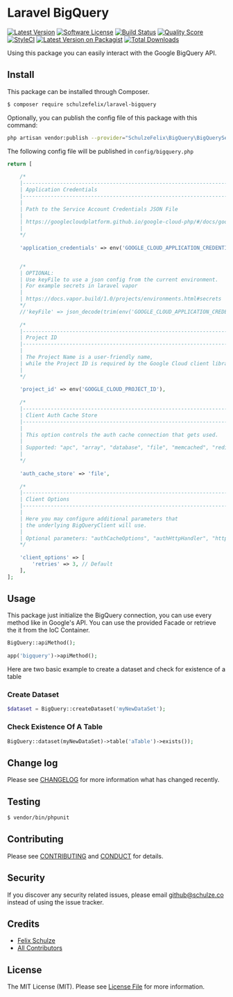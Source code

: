 # Laravel BigQuery

[![Latest Version](https://img.shields.io/github/release/schulzefelix/laravel-bigquery.svg?style=flat-square)](https://github.com/schulzefelix/laravel-bigquery/releases)
[![Software License][ico-license]](LICENSE.md)
[![Build Status][ico-travis]][link-travis]
[![Quality Score][ico-code-quality]][link-code-quality]
[![StyleCI](https://styleci.io/repos/98615788/shield)](https://styleci.io/repos/98615788)
[![Latest Version on Packagist][ico-version]][link-packagist]
[![Total Downloads][ico-downloads]][link-downloads]

Using this package you can easily interact with the Google BigQuery API.

## Install

This package can be installed through Composer.

``` bash
$ composer require schulzefelix/laravel-bigquery
```

Optionally, you can publish the config file of this package with this command:

``` bash
php artisan vendor:publish --provider="SchulzeFelix\BigQuery\BigQueryServiceProvider"
```

The following config file will be published in `config/bigquery.php`

```php
return [
 
    /*
    |--------------------------------------------------------------------------
    | Application Credentials
    |--------------------------------------------------------------------------
    |
    | Path to the Service Account Credentials JSON File
    |
    | https://googlecloudplatform.github.io/google-cloud-php/#/docs/google-cloud/v0.35.0/guides/authentication
    |
    */
 
    'application_credentials' => env('GOOGLE_CLOUD_APPLICATION_CREDENTIALS'),


    /*
    | OPTIONAL:
    | Use keyFile to use a json config from the current environment.
    | For example secrets in laravel vapor
    |
    | https://docs.vapor.build/1.0/projects/environments.html#secrets
    */
    //'keyFile' => json_decode(trim(env('GOOGLE_CLOUD_APPLICATION_CREDENTIALS')), true),
 
    /*
    |--------------------------------------------------------------------------
    | Project ID
    |--------------------------------------------------------------------------
    |
    | The Project Name is a user-friendly name,
    | while the Project ID is required by the Google Cloud client libraries to authenticate API requests.
    |
    */
 
    'project_id' => env('GOOGLE_CLOUD_PROJECT_ID'),
 
    /*
    |--------------------------------------------------------------------------
    | Client Auth Cache Store
    |--------------------------------------------------------------------------
    |
    | This option controls the auth cache connection that gets used.
    |
    | Supported: "apc", "array", "database", "file", "memcached", "redis"
    |
    */
 
    'auth_cache_store' => 'file',
 
    /*
    |--------------------------------------------------------------------------
    | Client Options
    |--------------------------------------------------------------------------
    |
    | Here you may configure additional parameters that
    | the underlying BigQueryClient will use.
    |
    | Optional parameters: "authCacheOptions", "authHttpHandler", "httpHandler", "retries", "scopes", "returnInt64AsObject"
    */
 
    'client_options' => [
        'retries' => 3, // Default
    ],
];
```




## Usage

This package just initialize the BigQuery connection, you can use every method like in Google's API.
You can use the provided Facade or retrieve the it from the IoC Container.
```php
BigQuery::apiMethod();
 
app('bigquery')->apiMethod();
```


Here are two basic example to create a dataset and check for existence of a table
### Create Dataset

```php
$dataset = BigQuery::createDataset('myNewDataSet');
```

### Check Existence Of A Table

```php
BigQuery::dataset(myNewDataSet)->table('aTable')->exists());
```

## Change log

Please see [CHANGELOG](CHANGELOG.md) for more information what has changed recently.

## Testing

``` bash
$ vendor/bin/phpunit
```

## Contributing

Please see [CONTRIBUTING](CONTRIBUTING.md) and [CONDUCT](CONDUCT.md) for details.

## Security

If you discover any security related issues, please email github@schulze.co instead of using the issue tracker.

## Credits

- [Felix Schulze][link-author]
- [All Contributors][link-contributors]

## License

The MIT License (MIT). Please see [License File](LICENSE.md) for more information.

[ico-version]: https://img.shields.io/packagist/v/schulzefelix/laravel-bigquery.svg?style=flat-square
[ico-license]: https://img.shields.io/badge/license-MIT-brightgreen.svg?style=flat-square
[ico-travis]: https://img.shields.io/travis/schulzefelix/laravel-bigquery/master.svg?style=flat-square
[ico-scrutinizer]: https://img.shields.io/scrutinizer/coverage/g/schulzefelix/laravel-bigquery.svg?style=flat-square
[ico-code-quality]: https://scrutinizer-ci.com/g/schulzefelix/laravel-bigquery/badges/quality-score.png?b=master
[ico-downloads]: https://img.shields.io/packagist/dt/schulzefelix/laravel-bigquery.svg?style=flat-square

[link-packagist]: https://packagist.org/packages/schulzefelix/laravel-bigquery
[link-travis]: https://travis-ci.org/schulzefelix/laravel-bigquery
[link-scrutinizer]: https://scrutinizer-ci.com/g/schulzefelix/laravel-bigquery/code-structure
[link-code-quality]: https://scrutinizer-ci.com/g/schulzefelix/laravel-bigquery
[link-downloads]: https://packagist.org/packages/schulzefelix/laravel-bigquery
[link-author]: https://github.com/schulzefelix
[link-contributors]: ../../contributors
